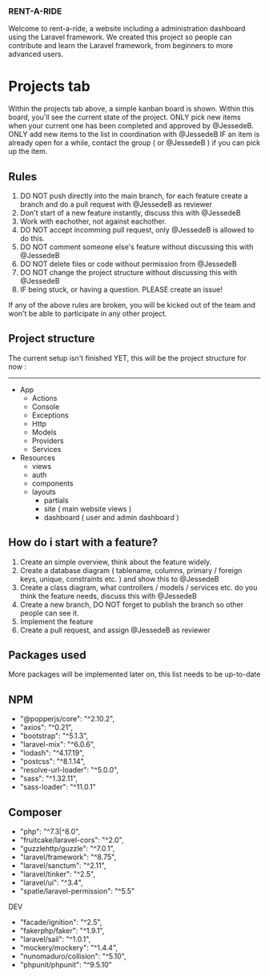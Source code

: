 ### RENT-A-RIDE

Welcome to rent-a-ride, a website including a administration dashboard using the Laravel framework.
We created this project so people can contribute and learn the Laravel framework, from beginners to more advanced users.

# Projects tab
Within the projects tab above, a simple kanban board is shown. Within this board, you'll see the current state of the project.
ONLY pick new items when your current one has been completed and approved by @JessedeB.
ONLY add new items to the list in coordination with @JessedeB
IF an item is already open for a while, contact the group ( or @JessedeB ) if you can pick up the item.

## Rules
1. DO NOT push directly into the main branch, for each feature create a branch and do a pull request with @JessedeB as reviewer
2. Don't start of a new feature instantly, discuss this with @JessedeB
3. Work with eachother, not against eachother.
4. DO NOT accept incomming pull request, only @JessedeB is allowed to do this.
5. DO NOT comment someone else's feature without discussing this with @JessedeB
6. DO NOT delete files or code without permission from @JessedeB
7. DO NOT change the project structure without discussing this with @JessedeB
8. IF being stuck, or having a question. PLEASE create an issue!

If any of the above rules are broken, you will be kicked out of the team and won't be able to participate in any other project.

## Project structure
The current setup isn't finished YET, this will be the project structure for now :

----------------------
- App
    - Actions
    - Console
    - Exceptions
    - Http
    - Models
    - Providers
    - Services
- Resources
    - views
    - auth
    - components
    - layouts
        - partials
        - site ( main website views )
        - dashboard ( user and admin dashboard )
        
## How do i start with a feature?
1. Create an simple overview, think about the feature widely.
2. Create a database diagram ( tablename, columns, primary / foreign keys, unique, constraints etc. ) and show this to @JessedeB
3. Create a class diagram, what controllers / models / services etc. do you think the feature needs, discuss this with @JessedeB
4. Create a new branch, DO NOT forget to publish the branch so other people can see it.
5. Implement the feature
6. Create a pull request, and assign @JessedeB as reviewer

## Packages used
More packages will be implemented later on, this list needs to be up-to-date

## NPM
- "@popperjs/core": "^2.10.2",
- "axios": "^0.21",
- "bootstrap": "^5.1.3",
- "laravel-mix": "^6.0.6",
- "lodash": "^4.17.19",
- "postcss": "^8.1.14",
- "resolve-url-loader": "^5.0.0",
- "sass": "^1.32.11",
- "sass-loader": "^11.0.1"

## Composer
- "php": "^7.3|^8.0",
- "fruitcake/laravel-cors": "^2.0",
- "guzzlehttp/guzzle": "^7.0.1",
- "laravel/framework": "^8.75",
- "laravel/sanctum": "^2.11",
- "laravel/tinker": "^2.5",
- "laravel/ui": "^3.4",
- "spatie/laravel-permission": "^5.5"

DEV
- "facade/ignition": "^2.5",
- "fakerphp/faker": "^1.9.1",
- "laravel/sail": "^1.0.1",
- "mockery/mockery": "^1.4.4",
- "nunomaduro/collision": "^5.10",
- "phpunit/phpunit": "^9.5.10"
